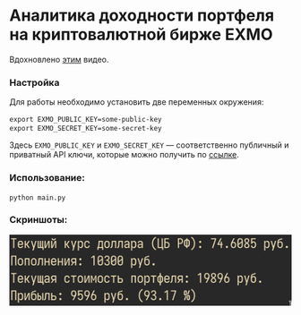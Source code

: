 # Аналитика доходности портфеля на криптовалютной бирже EXMO
Вдохновлено [этим](https://www.youtube.com/watch?v=QJ6yRulR_HA) видео.


### Настройка
Для работы необходимо установить две переменных окружения:
```
export EXMO_PUBLIC_KEY=some-public-key
export EXMO_SECRET_KEY=some-secret-key
```
Здесь `EXMO_PUBLIC_KEY` и `EXMO_SECRET_KEY` — соответственно публичный и приватный API ключи, которые можно получить по [ссылке](https://exmo.com/en/profile#/api).
### Использование:
```
python main.py
```
### Скриншоты:
![example output](example.png)
